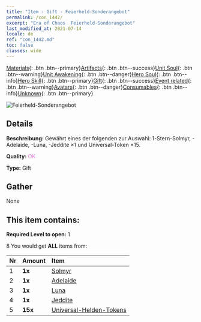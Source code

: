 ```yaml
---
title: "Item - Gift - Feierheld-Sonderangebot"
permalink: /con_1442/
excerpt: "Era of Chaos  Feierheld-Sonderangebot"
last_modified_at: 2021-07-14
locale: de
ref: "con_1442.md"
toc: false
classes: wide
---
```

 [Materials](/ItemsDE/){: .btn .btn--primary}[Artifacts](/ItemsDE/Artifacts/){: .btn .btn--success}[Unit Soul](/ItemsDE/UnitSoul/){: .btn .btn--warning}[Unit Awakening](/ItemsDE/UnitAwakening/){: .btn .btn--danger}[Hero Soul](/ItemsDE/HeroSoul/){: .btn .btn--info}[Hero Skill](/ItemsDE/HeroSkill/){: .btn .btn--primary}[Gift](/ItemsDE/Gift/){: .btn .btn--success}[Event related](/ItemsDE/Events/){: .btn .btn--warning}[Avatars](/ItemsDE/Avatars/){: .btn .btn--danger}[Consumables](/ItemsDE/Consumables/){: .btn .btn--info}[Unknown](/ItemsDE/Unknown/){: .btn .btn--primary}

 ![Feierheld-Sonderangebot](/images/t/i_907056.png)

## Details
 **Beschreibung:** Gewährt eines der folgenden zur Auswahl: 1-Stern-Solmyr, -Adelaide, -Luna, -Jeddite ×1 und Universal-Token ×15.

 **Quality:** <span style="color: #DA70D6">OK</span>

 **Type:** Gift

## Gather

  None

## This item contains:

 **Required Level to open:** 1

 8 You would get **ALL** items  from:

  | Nr | Amount |     Item    |
  |:---|:-------|:------------|
  | 1 |  **1x** | [Solmyr](/heroes/Solmyr/) |  | 
  | 2 |  **1x** | [Adelaide](/heroes/Adelaide/) |  | 
  | 3 |  **1x** | [Luna](/heroes/Luna/) |  | 
  | 4 |  **1x** | [Jeddite](/heroes/Jeddite/) |  | 
  | 5 |  **15x** | [Universal-Helden-Tokens](/ItemsDE/her_358/) |  | 
